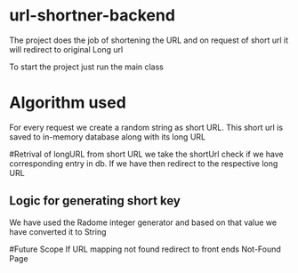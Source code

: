 # url-shortner-backend
The project does the job of shortening the URL and on request of short url it will redirect to original Long url

To start the project just run the main class

# Algorithm used
For every request we create a random string as short URL.
This short url is saved to in-memory database along with its long URL

#Retrival of longURL from short URL 
we take the shortUrl check if we have corresponding entry in db.
If we have then redirect to the respective long URL

## Logic for generating short key
We have used the Radome integer generator and based on that value we have converted it to String

#Future Scope
If URL mapping not found redirect to front ends Not-Found Page
